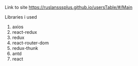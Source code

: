 Link to site https://ruslansssplus.github.io/usersTable/#/Main

Libraries i used

1) axios
2) react-redux
3) redux
4) react-router-dom
5) redux-thunk
6) antd
7) react
